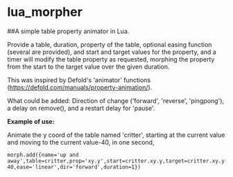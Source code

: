 # lua_morpher
##A simple table property animator in Lua.

Provide a table, duration, property of the table, optional easing function (several are provided), and start and target values for the property, and a timer will modify the table property as requested, morphing the property from the start to the target value over the given duration.

This was inspired by Defold's 'animator' functions (https://defold.com/manuals/property-animation/).

What could be added:
Direction of change ('forward', 'reverse', 'pingpong'), a delay on remove(), and a restart delay for 'pause'.

**Example of use:**

Animate the y coord of the table named 'critter', starting at the current value and moving to the current value-40, in one second,

```
morph.add({name='up and away',table=critter,prop='xy.y',start=critter.xy.y,target=critter.xy.y-40,ease='linear',dir='forward',duration=1})
```


